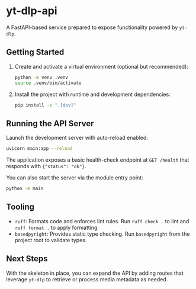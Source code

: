 # yt-dlp-api

A FastAPI-based service prepared to expose functionality powered by `yt-dlp`.

## Getting Started

1. Create and activate a virtual environment (optional but recommended):
   ```bash
   python -m venv .venv
   source .venv/bin/activate
   ```
2. Install the project with runtime and development dependencies:
   ```bash
   pip install -e ".[dev]"
   ```

## Running the API Server

Launch the development server with auto-reload enabled:
```bash
uvicorn main:app --reload
```
The application exposes a basic health-check endpoint at `GET /health` that responds with `{"status": "ok"}`.

You can also start the server via the module entry point:
```bash
python -m main
```

## Tooling

- `ruff`: Formats code and enforces lint rules. Run `ruff check .` to lint and `ruff format .` to apply formatting.
- `basedpyright`: Provides static type checking. Run `basedpyright` from the project root to validate types.

## Next Steps

With the skeleton in place, you can expand the API by adding routes that leverage `yt-dlp` to retrieve or process media metadata as needed.
